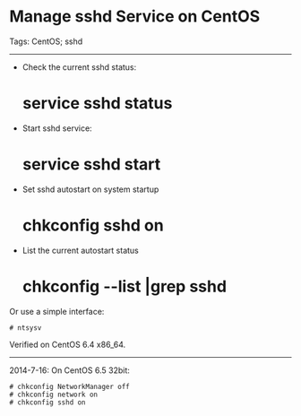 # Manage sshd Service on CentOS
Tags: CentOS; sshd

------

* Check the current sshd status:

    # service sshd status

* Start sshd service:

    # service sshd start

* Set sshd autostart on system startup

    # chkconfig sshd on

* List the current autostart status

    # chkconfig --list |grep sshd

Or use a simple interface:

    # ntsysv

Verified on CentOS 6.4 x86_64.

-------

2014-7-16:
On CentOS 6.5 32bit:

    # chkconfig NetworkManager off
    # chkconfig network on
    # chkconfig sshd on
